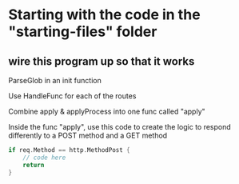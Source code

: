 # Starting with the code in the "starting-files" folder

## wire this program up so that it works

ParseGlob in an init function

Use HandleFunc for each of the routes

Combine apply & applyProcess into one func called "apply"

Inside the func "apply", use this code to create the logic to respond differently to a POST method and a GET method

```go
if req.Method == http.MethodPost {
    // code here
    return
}
```
